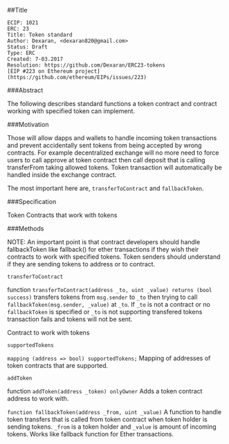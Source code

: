 ##Title

    ECIP: 1021
    ERC: 23
    Title: Token standard
    Author: Dexaran, <dexaran820@gmail.com>
    Status: Draft
    Type: ERC
    Created: 7-03.2017
    Resolution: https://github.com/Dexaran/ERC23-tokens
    [EIP #223 on Ethereum project] (https://github.com/ethereum/EIPs/issues/223)
   
###Abstract

The following describes standard functions a token contract and contract working with specified token can implement.

###Motivation

Those will allow dapps and wallets to handle incoming token transactions and prevent accidentally sent tokens from being accepted by wrong contracts.
For example decentralized exchange will no more need to force users to call approve at token contract then call deposit that is calling transferFrom taking allowed tokens. Token transaction will automatically be handled inside the exchange contract.

The most important here are, `transferToContract` and `fallbackToken`.

###Specification

Token
Contracts that work with tokens

###Methods

NOTE: An important point is that contract developers should handle fallbackToken like fallback() for ether transactions if they wish their contracts to work with specified tokens. Token senders should understand if they are sending tokens to address or to contract.

`transferToContract`

function `transferToContract(address _to, uint _value) returns (bool success)`
transfers tokens from `msg.sender` to `_to` then trying to call `fallbackToken(msg.sender, _value)` at `_to`. If `_to` is not a contract or no `fallbackToken` is specified or `_to` is not supporting transfered tokens transaction fails and tokens will not be sent.

Contract to work with tokens

`supportedTokens`

`mapping (address => bool) supportedTokens;`
Mapping of addresses of token contracts that are supported.

`addToken`

function `addToken(address _token) onlyOwner`
Adds a token contract address to work with.

`function fallbackToken(address _from, uint _value)`
A function to handle token transfers that is called from token contract when token holder is sending tokens. `_from` is a token holder and `_value` is amount of incoming tokens. Works like fallback function for Ether transactions.
